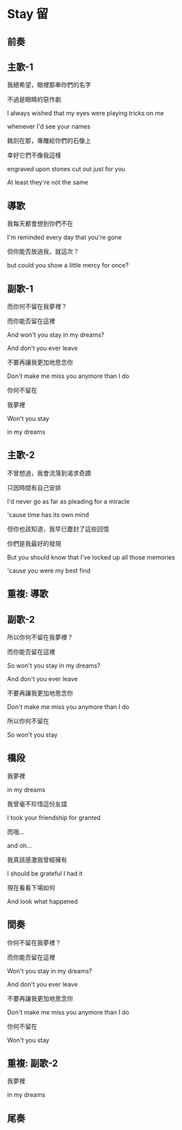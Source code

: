 # Stay 留

## 前奏

## 主歌-1

我總希望，眼裡那串你們的名字

不過是眼睛的惡作劇

I always wished that my eyes were playing tricks on me

whenever I'd see your names



銘刻在那，專雕給你們的石像上

幸好它們不像我這樣

engraved upon stones cut out just for you

At least they're not the same

## 導歌

我每天都會想到你們不在

I'm reminded every day that you're gone



但你能否放過我，就這次？

but could you show a little mercy for once?

## 副歌-1

而你何不留在我夢裡？

而你能否留在這裡

And won't you stay in my dreams?

And don't you ever leave



不要再讓我更加地思念你

Don't make me miss you anymore than I do



你何不留在

我夢裡

Won't you stay

in my dreams

## 主歌-2

不曾想過，我會流落到渴求奇蹟

只因時間有自己安排

I'd never go as far as pleading for a miracle

'cause time has its own mind



但你也該知道，我早已塵封了這些回憶

你們是我最好的發現

But you should know that I've locked up all those memories

'cause you were my best find

## 重複: 導歌

## 副歌-2

所以你何不留在我夢裡？

而你能否留在這裡

So won't you stay in my dreams?

And don't you ever leave



不要再讓我更加地思念你

Don't make me miss you anymore than I do



所以你何不留在

So won't you stay

## 橋段

我夢裡

in my dreams



我曾毫不珍惜這份友誼

I took your friendship for granted



而哦...

and oh...



我真該感激我曾經擁有

I should be grateful I had it



現在看看下場如何

And look what happened

## 間奏

你何不留在我夢裡？

而你能否留在這裡

Won't you stay in my dreams?

And don't you ever leave



不要再讓我更加地思念你

Don't make me miss you anymore than I do



你何不留在

Won't you stay

## 重複: 副歌-2

我夢裡

in my dreams

## 尾奏

